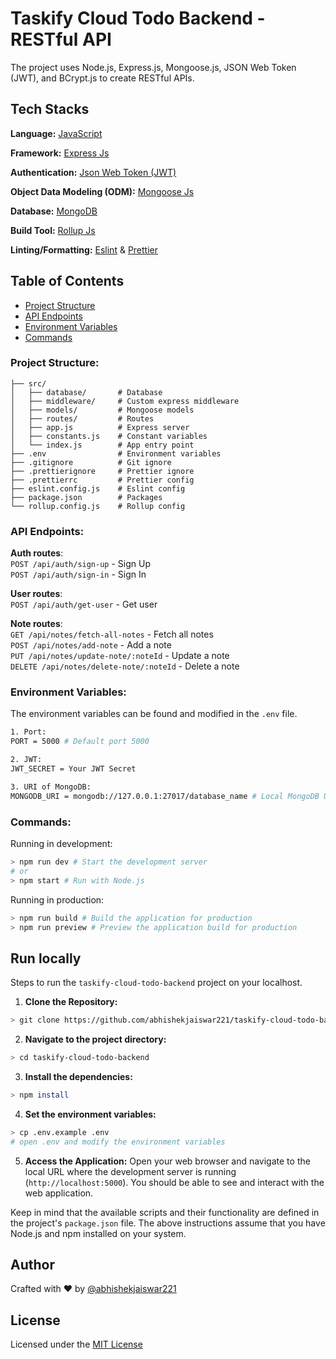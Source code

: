 # Taskify Cloud Todo Backend - RESTful API

The project uses Node.js, Express.js, Mongoose.js, JSON Web Token (JWT), and BCrypt.js to create RESTful APIs.

## Tech Stacks

**Language:** [JavaScript](https://javascript.info/)

**Framework:** [Express Js](https://expressjs.com/)

**Authentication:** [Json Web Token (JWT)](https://jwt.io/)

**Object Data Modeling (ODM):** [Mongoose Js](https://mongoosejs.com/)

**Database:** [MongoDB](https://www.mongodb.com/)

**Build Tool:** [Rollup Js](https://rollupjs.org/)

**Linting/Formatting:** [Eslint](https://eslint.org/) & [Prettier](https://prettier.io/)

## Table of Contents

- [Project Structure](#project-structure)
- [API Endpoints](#api-endpoints)
- [Environment Variables](#environment-variables)
- [Commands](#commands)

### Project Structure:

```
├── src/
│   ├── database/       # Database
│   ├── middleware/     # Custom express middleware
│   ├── models/         # Mongoose models
│   ├── routes/         # Routes
│   ├── app.js          # Express server
│   ├── constants.js    # Constant variables
│   └── index.js        # App entry point
├── .env                # Environment variables
├── .gitignore          # Git ignore
├── .prettierignore     # Prettier ignore
├── .prettierrc         # Prettier config
├── eslint.config.js    # Eslint config
├── package.json        # Packages
└── rollup.config.js    # Rollup config
```

### API Endpoints:

**Auth routes**:\
`POST /api/auth/sign-up` - Sign Up\
`POST /api/auth/sign-in` - Sign In

**User routes**:\
`POST /api/auth/get-user` - Get user

**Note routes**:\
`GET /api/notes/fetch-all-notes` - Fetch all notes\
`POST /api/notes/add-note` - Add a note\
`PUT /api/notes/update-note/:noteId` - Update a note\
`DELETE /api/notes/delete-note/:noteId` - Delete a note

### Environment Variables:

The environment variables can be found and modified in the `.env` file.

```bash
1. Port:
PORT = 5000 # Default port 5000

2. JWT:
JWT_SECRET = Your JWT Secret

3. URI of MongoDB:
MONGODB_URI = mongodb://127.0.0.1:27017/database_name # Local MongoDB URI
```

### Commands:

Running in development:

```bash
> npm run dev # Start the development server
# or
> npm start # Run with Node.js
```

Running in production:

```bash
> npm run build # Build the application for production
> npm run preview # Preview the application build for production
```

## Run locally

Steps to run the `taskify-cloud-todo-backend` project on your localhost.

1. **Clone the Repository:**

```bash
> git clone https://github.com/abhishekjaiswar221/taskify-cloud-todo-backend.git
```

2. **Navigate to the project directory:**

```bash
> cd taskify-cloud-todo-backend
```

3. **Install the dependencies:**

```bash
> npm install
```

4. **Set the environment variables:**

```bash
> cp .env.example .env
# open .env and modify the environment variables
```

5. **Access the Application:**
   Open your web browser and navigate to the local URL where the development server is running (`http://localhost:5000`). You should be able to see and interact with the web application.

Keep in mind that the available scripts and their functionality are defined in the project's `package.json` file. The above instructions assume that you have Node.js and npm installed on your system.

## Author

Crafted with ❤️ by [@abhishekjaiswar221](https://github.com/abhishekjaiswar221)

## License

Licensed under the [MIT License](https://choosealicense.com/licenses/mit/)
